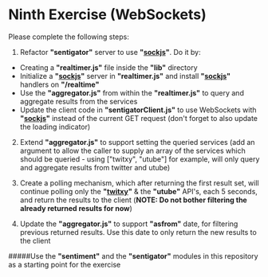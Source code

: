 Ninth Exercise (WebSockets)
=================================================

Please complete the following steps:

1. Refactor **"sentigator"** server to use **"[sockjs](https://github.com/sockjs/sockjs-node)"**. Do it by:
 * Creating a **"realtimer.js"** file inside the **"lib"** directory
 * Initialize a **"[sockjs](https://github.com/sockjs/sockjs-node)"** server in **"realtimer.js"** and install **"[sockjs](https://github.com/sockjs/sockjs-node)"** handlers on **"/realtime"**
 * Use the **"aggregator.js"** from within the **"realtimer.js"** to query and aggregate results from the services
 * Update the client code in **"sentigatorClient.js"** to use WebSockets with **"[sockjs](https://github.com/sockjs/sockjs-client)"** instead of the current GET request (don't forget to also update the loading indicator)
 
2. Extend **"aggregator.js"** to support setting the queried services (add an argument to allow the caller to supply an array of the services which should be queried - using ["twitxy", "utube"] for example, will only query and aggregate results from twitter and utube)

3. Create a polling mechanism, which after returning the first result set, will continue polling only the **"[twitxy](https://github.com/itkoren/twitxy)"** & the **"utube"** API's, each 5 seconds, and return the results to the client (**NOTE: Do not bother filtering the already returned results for now**)

4. Update the **"aggregator.js"** to support **"asfrom"** date, for filtering previous returned results. Use this date to only return the new results to the client

#####Use the **"sentiment"** and the **"sentigator"** modules in this repository as a starting point for the exercise